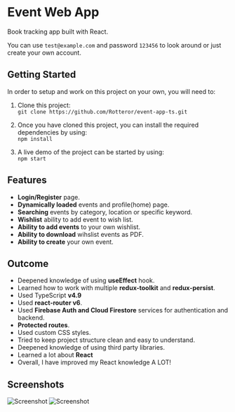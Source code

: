 # Event Web App

Book tracking app built with React.


You can use `test@example.com` and password `123456` to look around or just create your own account.

## Getting Started

In order to setup and work on this project on your own, you will need to:

1. Clone this project:  
   `git clone https://github.com/Rotteror/event-app-ts.git`

2. Once you have cloned this project, you can install the required dependencies by using:  
   `npm install`

3. A live demo of the project can be started by using:  
   `npm start`


## Features

- **Login/Register** page.
- **Dynamically loaded** events and profile(home) page.
- **Searching** events by category, location or specific keyword.
- **Wishlist** ability to add event to wish list.
- **Ability to add events** to your own wishlist.
- **Ability to download** wihslist events as PDF.
- **Ability to create** your own event.

## Outcome

- Deepened knowledge of using **useEffect** hook.
- Learned how to work with multiple **redux-toolkit** and **redux-persist**.
- Used TypeScript **v4.9**
- Used **react-router v6**.
- Used **Firebase Auth and Cloud Firestore** services for authentication and backend.
- **Protected routes**.
- Used custom CSS styles.
- Tried to keep project structure clean and easy to understand.
- Deepened knowledge of using third party libraries.
- Learned a lot about **React**
- Overall, I have improved my React knowledge A LOT!

## Screenshots

![Screenshot](image.png)
![Screenshot](image.png)